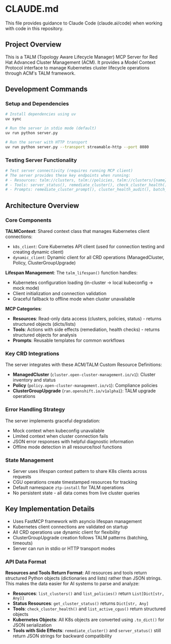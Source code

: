 # CLAUDE.md

This file provides guidance to Claude Code (claude.ai/code) when working with code in this repository.

## Project Overview

This is a TALM (Topology Aware Lifecycle Manager) MCP Server for Red Hat Advanced Cluster Management (ACM). It provides a Model Context Protocol interface to manage Kubernetes cluster lifecycle operations through ACM's TALM framework.

## Development Commands

### Setup and Dependencies
```bash
# Install dependencies using uv
uv sync

# Run the server in stdio mode (default)
uv run python server.py

# Run the server with HTTP transport
uv run python server.py --transport streamable-http --port 8080
```

### Testing Server Functionality
```bash
# Test server connectivity (requires running MCP client)
# The server provides these key endpoints when running:
# - Resources: talm://clusters, talm://policies, talm://clusters/{name}/status  
# - Tools: server_status(), remediate_cluster(), check_cluster_health(), list_active_cgus()
# - Prompts: remediate_cluster_prompt(), cluster_health_audit(), batch_remediation_prompt()
```

## Architecture Overview

### Core Components

**TALMContext**: Shared context class that manages Kubernetes client connections:
- `k8s_client`: Core Kubernetes API client (used for connection testing and creating dynamic client)
- `dynamic_client`: Dynamic client for all CRD operations (ManagedCluster, Policy, ClusterGroupUpgrade)

**Lifespan Management**: The `talm_lifespan()` function handles:
- Kubernetes configuration loading (in-cluster → local kubeconfig → mock mode)
- Client initialization and connection validation
- Graceful fallback to offline mode when cluster unavailable

**MCP Categories**:
- **Resources**: Read-only data access (clusters, policies, status) - returns structured objects (dicts/lists)
- **Tools**: Actions with side effects (remediation, health checks) - returns structured objects for analysis
- **Prompts**: Reusable templates for common workflows

### Key CRD Integrations

The server integrates with these ACM/TALM Custom Resource Definitions:

- **ManagedCluster** (`cluster.open-cluster-management.io/v1`): Cluster inventory and status
- **Policy** (`policy.open-cluster-management.io/v1`): Compliance policies
- **ClusterGroupUpgrade** (`ran.openshift.io/v1alpha1`): TALM upgrade operations

### Error Handling Strategy

The server implements graceful degradation:
- Mock context when kubeconfig unavailable
- Limited context when cluster connection fails  
- JSON error responses with helpful diagnostic information
- Offline mode detection in all resource/tool functions

### State Management

- Server uses lifespan context pattern to share K8s clients across requests
- CGU operations create timestamped resources for tracking
- Default namespace `ztp-install` for TALM operations
- No persistent state - all data comes from live cluster queries

## Key Implementation Details

- Uses FastMCP framework with asyncio lifespan management
- Kubernetes client connections are validated on startup
- All CRD operations use dynamic client for flexibility
- ClusterGroupUpgrade creation follows TALM patterns (batching, timeouts)
- Server can run in stdio or HTTP transport modes

### API Data Format

**Resources and Tools Return Format**: All resources and tools return structured Python objects (dictionaries and lists) rather than JSON strings. This makes the data easier for AI systems to parse and analyze:

- **Resources**: `list_clusters()` and `list_policies()` return `List[Dict[str, Any]]`
- **Status Resources**: `get_cluster_status()` returns `Dict[str, Any]` 
- **Tools**: `check_cluster_health()` and `list_active_cgus()` return structured objects
- **Kubernetes Objects**: All K8s objects are converted using `.to_dict()` for JSON serialization
- **Tools with Side Effects**: `remediate_cluster()` and `server_status()` still return JSON strings for backward compatibility